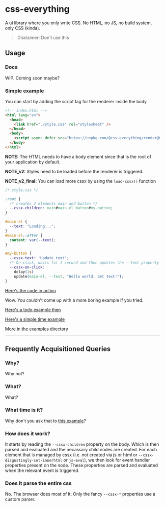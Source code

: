 # css-everything
A ui library where you only write CSS. No HTML, no JS, no build system, only CSS (kinda).

> Disclaimer: Don't use this


## Usage

### Docs
WIP. Coming soon maybe?

### Simple example
You can start by adding the script tag for the renderer inside the body
```html
<!-- index.html -->
<html lang="en">
  <head>
    <link href="./style.css" rel="stylesheet" />
  </head>
  <body>
    <script async defer src="https://unpkg.com/@css-everything/render@0.0.1/dist/renderer/index.js"></script>
  </body>
</html>
```

**NOTE:** The HTML needs to have a body element since that is the root of your application by default.

**NOTE_v2:** Styles need to be loaded before the renderer is triggered.

**NOTE_v2_final:** You can load more cssx by using the `load-cssx()` function

```css
/* style.css */

:root {
  /* creates 2 elements main and button */
  --cssx-children: main#main-el button#my-button;
}

#main-el {
  --text: "Loading...";
}
#main-el::after {
  content: var(--text);
}

#my-button {
  --cssx-text: 'Update text';
  /* On click, waits for 1 second and then updates the --text property #main-el */
  --cssx-on-click:
    delay(1s)
    update(main-el, --text, "Hello world. Set text!");
}
```

[Here's the code in action](https://codepen.io/phenax/pen/gOZOLgR?editors=1100)

Wow. You couldn't come up with a more boring example if you tried.

[Here's a todo example then](https://codepen.io/phenax/pen/QWzWGaV?editors=1100)

[Here's a simple time example](https://codepen.io/phenax/pen/KKbKNeb?editors=1100)

[More in the examples directory](https://github.com/phenax/css-everything/tree/main/examples)



---


## Frequently Acquisitioned Queries
### Why?
Why not?

### What?
What?

### What time is it?
Why don't you ask that to [this example](https://codepen.io/phenax/pen/KKbKNeb?editors=1100)?

### How does it work?
It starts by reading the `--cssx-children` property on the body. Which is then parsed and evaluated and the necassary child nodes are created.
For each element that is managed by cssx (i.e. not created via js or html or `--cssx-disgustingly-set-innerhtml` or `js-eval`), we then look for event handler properties present on the node. These properties are parsed and evaluated when the relevant event is triggered.

### Does it parse the entire css
No. The browser does most of it. Only the fancy `--cssx-*` properties use a custom parser.

